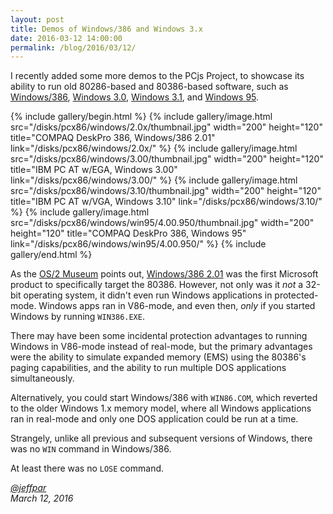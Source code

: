 ```yaml
---
layout: post
title: Demos of Windows/386 and Windows 3.x
date: 2016-03-12 14:00:00
permalink: /blog/2016/03/12/
---
```


I recently added some more demos to the PCjs Project, to showcase its ability to run old 80286-based and
80386-based software, such as [Windows/386](/disks/pcx86/windows/2.0x/), [Windows 3.0](/disks/pcx86/windows/3.00/),
[Windows 3.1](/software/pcx86/sys/windows/3.10/), and [Windows 95](/software/pcx86/sys/windows/win95/4.00.950/).

{% include gallery/begin.html %}
{% include gallery/image.html src="/disks/pcx86/windows/2.0x/thumbnail.jpg" width="200" height="120" title="COMPAQ DeskPro 386, Windows/386 2.01" link="/disks/pcx86/windows/2.0x/" %}
{% include gallery/image.html src="/disks/pcx86/windows/3.00/thumbnail.jpg" width="200" height="120" title="IBM PC AT w/EGA, Windows 3.00" link="/disks/pcx86/windows/3.00/" %}
{% include gallery/image.html src="/disks/pcx86/windows/3.10/thumbnail.jpg" width="200" height="120" title="IBM PC AT w/VGA, Windows 3.10" link="/disks/pcx86/windows/3.10/" %}
{% include gallery/image.html src="/disks/pcx86/windows/win95/4.00.950/thumbnail.jpg" width="200" height="120" title="COMPAQ DeskPro 386, Windows 95" link="/disks/pcx86/windows/win95/4.00.950/" %}
{% include gallery/end.html %}

As the [OS/2 Museum](http://www.os2museum.com/wp/windows386-2-01/) points out, [Windows/386 2.01](/disks/pcx86/windows/2.0x/)
was the first Microsoft product to specifically target the 80386.  However, not only was it *not* a 32-bit operating
system, it didn't even run Windows applications in protected-mode.  Windows apps ran in V86-mode, and even then, *only*
if you started Windows by running `WIN386.EXE`.

There may have been some incidental protection advantages to running Windows in V86-mode instead of real-mode,
but the primary advantages were the ability to simulate expanded memory (EMS) using the 80386's paging capabilities,
and the ability to run multiple DOS applications simultaneously.

Alternatively, you could start Windows/386 with `WIN86.COM`, which reverted to the older Windows 1.x memory model,
where all Windows applications ran in real-mode and only one DOS application could be run at a time. 

Strangely, unlike all previous and subsequent versions of Windows, there was no `WIN` command in Windows/386.

At least there was no `LOSE` command.

*[@jeffpar](https://jeffpar.com)*  
*March 12, 2016*

